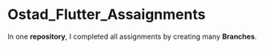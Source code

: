 # Ostad_Flutter_Assaignments
In one **repository**, I completed all assignments by creating many **Branches**.
